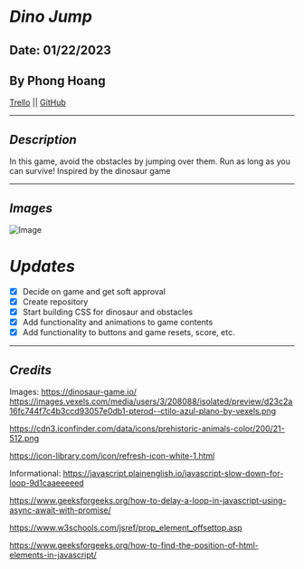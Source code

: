 # **_Dino Jump_**

## Date: 01/22/2023

## By Phong Hoang

[Trello](https://trello.com/b/r48c1rIB/mvp) || [GitHub](https://github.com/hoang-p6/p1-Dinosaur-Game)

---

## **_Description_**

In this game, avoid the obstacles by jumping over them. Run as long as you can survive! Inspired by the dinosaur game

---

## **_Images_**

![Image](https://dinosaur-game.io/data/image/dinosaur-game.png)

# **_Updates_**

- [x] Decide on game and get soft approval
- [x] Create repository
- [x] Start building CSS for dinosaur and obstacles
- [x] Add functionality and animations to game contents
- [x] Add functionality to buttons and game resets, score, etc.

---

## _Credits_

Images: https://dinosaur-game.io/
https://images.vexels.com/media/users/3/208088/isolated/preview/d23c2a16fc744f7c4b3ccd93057e0db1-pterod--ctilo-azul-plano-by-vexels.png

https://cdn3.iconfinder.com/data/icons/prehistoric-animals-color/200/21-512.png

https://icon-library.com/icon/refresh-icon-white-1.html

Informational:
https://javascript.plainenglish.io/javascript-slow-down-for-loop-9d1caaeeeeed

https://www.geeksforgeeks.org/how-to-delay-a-loop-in-javascript-using-async-await-with-promise/

https://www.w3schools.com/jsref/prop_element_offsettop.asp

https://www.geeksforgeeks.org/how-to-find-the-position-of-html-elements-in-javascript/
